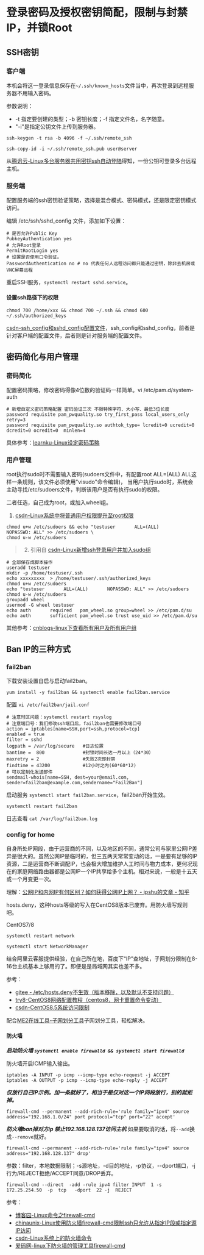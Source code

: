 # 登录密码及授权密钥简配，限制与封禁IP，并锁Root

## SSH密钥

### 客户端

本机会将这一登录信息保存在`~/.ssh/known_hosts`文件当中，再次登录到远程服务器不用输入密码。

参数说明：

* -t 指定要创建的类型；-b 密钥长度；-f 指定文件名，名字随意。
* "-i"是指定公钥文件上传到服务器。

```
ssh-keygen -t rsa -b 4096 -f ~/.ssh/remote_ssh
```

```
ssh-copy-id -i ~/.ssh/remote_ssh.pub user@server
```

从[腾讯云-Linux多台服务器共用密钥ssh自动登陆](https://cloud.tencent.com/developer/article/2036440)得知，一份公钥可登录多台远程主机。


### 服务端

配置服务端的ssh密钥验证策略，选择是混合模式、密码模式，还是限定密钥模式访问。

编辑 /etc/ssh/sshd_config 文件，添加如下设置：

```
# 是否允许Public Key 
PubkeyAuthentication yes
# 允许Root登录
PermitRootLogin yes
# 设置是否使用口令验证。
PasswordAuthentication no # no 代表任何人远程访问都只能通过密钥，除非去机房或VNC屏幕远程
```

重启SSH服务，`systemctl restart sshd.service`。

#### 设置ssh路径下的权限

```
chmod 700 /home/xxx && chmod 700 ~/.ssh && chmod 600 ~/.ssh/authorized_keys
```

[csdn-ssh_config和sshd_config配置文件](https://blog.csdn.net/mynumber1/article/details/123699660)，ssh_config和sshd_config，前者是针对客户端的配置文件，后者则是针对服务端的配置文件。

## 密码简化与用户管理

### 密码简化

配置密码策略，修改密码得像4位数的验证码一样简单。vi /etc/pam.d/system-auth

```
# 新增自定义密码策略配置 密码验证三次 不限特殊字符、大小写、最低3位长度
password requisite pam_pwquality.so try_first_pass local_users_only retry=3
password requisite pam_pwquality.so authtok_type= lcredit=0 ucredit=0 dcredit=0 ocredit=0  minlen=4
```

具体参考：[learnku-Linux设定密码策略](https://learnku.com/articles/52174)

### 用户管理

root执行sudo时不需要输入密码(sudoers文件中，有配置root ALL=(ALL) ALL这样一条规则，该文件必须使用"visudo"命令编辑)， 当用户执行sudo时，系统会主动寻找/etc/sudoers文件，判断该用户是否有执行sudo的权限。

二者任选，自己成为root，或加入wheel组。

1. [csdn-Linux系统中将普通用户权限提升至root权限](https://blog.csdn.net/weixin_45178128/article/details/103155720)


```
chmod u+w /etc/sudoers && echo "testuser       ALL=(ALL)       NOPASSWD: ALL" >> /etc/sudoers \
chmod u-w /etc/sudoers
```


> 2. 引用自 [csdn-Linux新增ssh登录用户并加入sudo组](https://blog.csdn.net/xiunai78/article/details/84578529)

```
# 全部保存成脚本操作
useradd testuser
mkdir -p /home/testuser/.ssh
echo xxxxxxxxx  > /home/testuser/.ssh/authorized_keys
chmod u+w /etc/sudoers
echo "testuser       ALL=(ALL)       NOPASSWD: ALL" >> /etc/sudoers
chmod u-w /etc/sudoers
groupadd wheel
usermod -G wheel testuser
echo auth       required   pam_wheel.so group=wheel >> /etc/pam.d/su
echo auth       sufficient pam_wheel.so trust use_uid >> /etc/pam.d/su
```

其他参考：[cnblogs-linux下查看所有用户及所有用户组](https://www.cnblogs.com/pengyunjing/p/8543026.html)

## Ban IP的三种方式

### fail2ban

下载安装设置自启与启动fail2ban。

```
yum install -y fail2ban && systemctl enable fail2ban.service
```

配置 `vi /etc/fail2ban/jail.conf`

```
# 注意时区问题：systemctl restart rsyslog
# 注意端口号：我们修改ssh端口后，fail2ban也需要修改端口号
action = iptables[name=SSH,port=ssh,protocol=tcp] 
enabled = true
filter = sshd
logpath = /var/log/secure   #日志位置
bantime =  800              #封锁时间长达一月以上（24*30）
maxretry = 2                #失败2次即封禁
findtime = 43200            #12小时之内(60*60*12)
# 可以定制化发送邮件
sendmail-whois[name=SSH, dest=your@email.com, sender=fail2ban@example.com,sendername="Fail2Ban"]    
```

启动服务 `systemctl start fail2ban.service`，fail2ban开始生效。

```
systemctl restart fail2ban
```

日志查看 `cat /var/log/fail2ban.log`

### config for home

自身所处IP网段，由于运营商的不同，以及地区的不同，通常公司与家里公网IP差异是很大的。虽然公网IP是临时的，但三五两天常常变动的话，一是要有足够的IP资源，二是运营商不断调配IP，也会极大增加维护人工时间与物力成本，更何况现在的家庭网络路由器都是公网IP一个IP共享给多个主机。相对来说，一般是十五天或一个月变更一次。

理解：[公网IP和内网IP有何区别？如何获得公网IP上网？ - ipshu的文章 - 知乎](https://zhuanlan.zhihu.com/p/558884673)

hosts.deny，这种hosts等级的写入在CentOS8版本已废弃。用防火墙写规则吧。

CentOS7/8

```
systemctl restart network
```

```
systemctl start NetworkManager
```

结合阿里云客服提供经验，在自己所在地，百度下“IP”查地址，子网划分限制在8-16台主机基本上够用的了。即便是是局域网其实也差不多。

参考：

* [gitee - /etc/hosts.deny不生效（版本移除，以及默认不支持问题）](https://gitee.com/openeuler/kernel/issues/I29Z76)
* [try8-CentOS8网络配置教程（centos8，网卡重置命令变动）](https://try8.cn/article/10010)
* [csdn-CentOS8.5系统访问限制](https://blog.csdn.net/qq_41112887/article/details/121539810)

配合[ME2在线工具-子网划分工具](http://www.metools.info/other/subnetmask160.html)子网划分工具，轻松解决。


#### 防火墙

***启动防火墙 `systemctl enable firewalld && systemctl start firewalld`***

防火墙开启ICMP输入输出。

```
iptables -A INPUT -p icmp --icmp-type echo-request -j ACCEPT
iptables -A OUTPUT -p icmp --icmp-type echo-reply -j ACCEPT
```

***仅放行自己IP示例。加一条就好了，相当于是仅对这一个IP网段放行，别的就拒掉。***

```·
firewall-cmd --permanent --add-rich-rule='rule family="ipv4" source address="192.168.1.0/24" port protocol="tcp" port="22" accept'
```

***防火墙ban掉对方ip 禁止192.168.128.137访问主机*** 如果要取消的话，将`--add`换成`--remove`就好。

```
firewall-cmd --permanent --add-rich-rule='rule family="ipv4" source address="192.168.128.137" drop'
```
参数：filter，本地数据限制；-s源地址，-d目的地址，-p协议，--dport端口，-j行为/REJECT拒绝/ACCEPT同意/DROP丢弃。

```
firewall-cmd --direct  -add -rule ipv4 filter INPUT  1 -s  172.25.254.50  -p  tcp   -dport  22 -j  REJECT
```

参考：

* [博客园-Linux命令之firewall-cmd](https://www.cnblogs.com/diantong/p/9713915.html)
* [chinaunix-Linux使用防火墙firewall-cmd限制ssh只允许从指定IP段或指定源IP访问](http://blog.chinaunix.net/uid-20329764-id-5845291.html)
* [csdn-Linux系统上的防火墙命令](https://blog.csdn.net/weixin_43780179/article/details/125046304)
* [爱码网-linux下防火墙的管理工具firewall-cmd](https://www.likecs.com/show-203862572.html)

